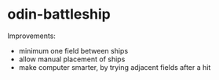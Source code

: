 # odin-battleship

Improvements:

- minimum one field between ships
- allow manual placement of ships
- make computer smarter, by trying adjacent fields after a hit
